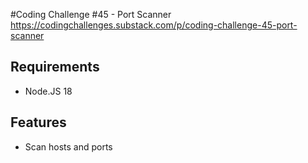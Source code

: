 #Coding Challenge #45 - Port Scanner
https://codingchallenges.substack.com/p/coding-challenge-45-port-scanner

## Requirements
- Node.JS 18

## Features
- Scan hosts and ports